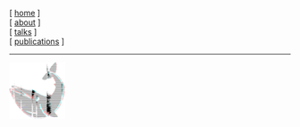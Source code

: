 [ [home](/home.md) ]  
[ [about](/about.md) ]  
[ [talks](/talks.md) ]  
[ [publications](/publications.md) ]  

---

![](/img/avalogo-small.png)

